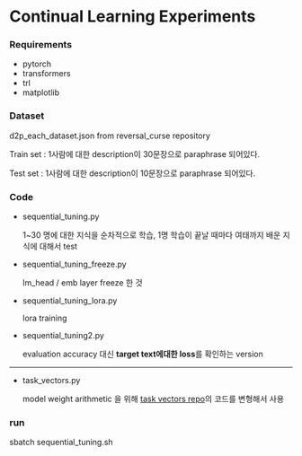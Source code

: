 # Continual Learning Experiments

### Requirements
- pytorch
- transformers
- trl 
- matplotlib

### Dataset

d2p_each_dataset.json from reversal_curse repository

Train set : 1사람에 대한 description이 30문장으로 paraphrase 되어있다.

Test set : 1사람에 대한 description이 10문장으로 paraphrase 되어있다.

### Code

- sequential_tuning.py

    1~30 명에 대한 지식을 순차적으로 학습, 1명 학습이 끝날 때마다 여태까지 배운 지식에 대해서 test

- sequential_tuning_freeze.py

    lm_head / emb layer freeze 한 것


- sequential_tuning_lora.py

    lora training

- sequential_tuning2.py

    evaluation accuracy 대신 **target text에대한 loss**를 확인하는 version

------------
- task_vectors.py

    model weight arithmetic 을 위해 [task vectors repo](https://github.com/mlfoundations/task_vectors)의 코드를 변형해서 사용
 
### run

sbatch sequential_tuning.sh

